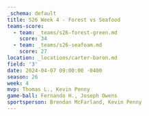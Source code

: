 ```yaml
---
_schema: default
title: S26 Week 4 - Forest vs Seafood
teams-score:
  - team: _teams/s26-forest-green.md
    score: 34
  - team: _teams/s26-seafoam.md
    score: 27
location: _locations/carter-baron.md
field: '3'
date: 2024-04-07 09:00:00 -0400
season: 26
week: 4
mvp: Thomas L., Kevin Penny
game-ball: Fernando H., Joseph Owens
sportsperson: Brendan McFarland, Kevin Penny
---
```

